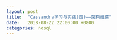 ```yaml
---
layout: post
title:  "Cassandra学习与实践(四)——架构组建"
date:   2018-08-22 22:00:00 +0800
categories: nosql
---
```


